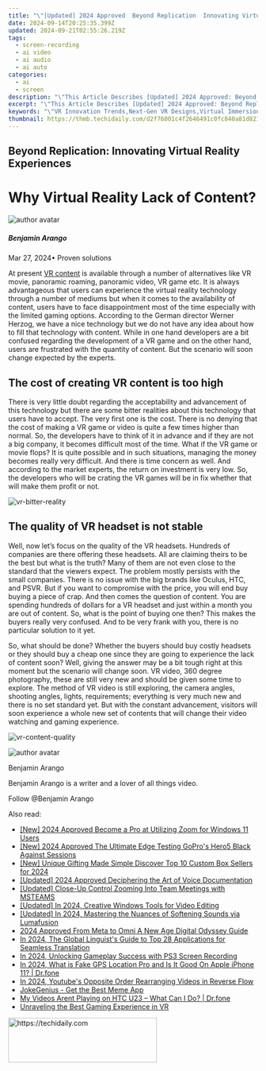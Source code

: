 ```yaml
---
title: "\"[Updated] 2024 Approved  Beyond Replication  Innovating Virtual Reality Experiences\""
date: 2024-09-14T20:25:35.399Z
updated: 2024-09-21T02:55:26.219Z
tags: 
  - screen-recording
  - ai video
  - ai audio
  - ai auto
categories: 
  - ai
  - screen
description: "\"This Article Describes [Updated] 2024 Approved: Beyond Replication: Innovating Virtual Reality Experiences\""
excerpt: "\"This Article Describes [Updated] 2024 Approved: Beyond Replication: Innovating Virtual Reality Experiences\""
keywords: "\"VR Innovation Trends,Next-Gen VR Designs,Virtual Immersion Tech,Creative VR Worlds,Advanced VR Systems,Unique VR Experiences,Beyond Basic VR Replication\""
thumbnail: https://thmb.techidaily.com/d2f76001c4f2646491c0fc840a81d8218602e492050e0d16896d960da5c49a16.png
---
```


## Beyond Replication: Innovating Virtual Reality Experiences

# Why Virtual Reality Lack of Content?

![author avatar](https://images.wondershare.com/filmora/article-images/benjamin-arango-author.jpg)

##### Benjamin Arango

 Mar 27, 2024• Proven solutions

 At present [VR content](https://tools.techidaily.com/wondershare/filmora/download/) is available through a number of alternatives like VR movie, panoramic roaming, panoramic video, VR game etc. It is always advantageous that users can experience the virtual reality technology through a number of mediums but when it comes to the availability of content, users have to face disappointment most of the time especially with the limited gaming options. According to the German director Werner Herzog, we have a nice technology but we do not have any idea about how to fill that technology with content. While in one hand developers are a bit confused regarding the development of a VR game and on the other hand, users are frustrated with the quantity of content. But the scenario will soon change expected by the experts.

## The cost of creating VR content is too high

 There is very little doubt regarding the acceptability and advancement of this technology but there are some bitter realities about this technology that users have to accept. The very first one is the cost. There is no denying that the cost of making a VR game or video is quite a few times higher than normal. So, the developers have to think of it in advance and if they are not a big company, it becomes difficult most of the time. What if the VR game or movie flops? It is quite possible and in such situations, managing the money becomes really very difficult. And there is time concern as well. And according to the market experts, the return on investment is very low. So, the developers who will be crating the VR games will be in fix whether that will make them profit or not.

![vr-bitter-reality](https://images.wondershare.com/filmora/resource/vr-bitter-reality.jpg)

## The quality of VR headset is not stable

 Well, now let’s focus on the quality of the VR headsets. Hundreds of companies are there offering these headsets. All are claiming theirs to be the best but what is the truth? Many of them are not even close to the standard that the viewers expect. The problem mostly persists with the small companies. There is no issue with the big brands like Oculus, HTC, and PSVR. But if you want to compromise with the price, you will end buy buying a piece of crap. And then comes the question of content. You are spending hundreds of dollars for a VR headset and just within a month you are out of content. So, what is the point of buying one then? This makes the buyers really very confused. And to be very frank with you, there is no particular solution to it yet.

 So, what should be done? Whether the buyers should buy costly headsets or they should buy a cheap one since they are going to experience the lack of content soon? Well, giving the answer may be a bit tough right at this moment but the scenario will change soon. VR video, 360 degree photography, these are still very new and should be given some time to explore. The method of VR video is still exploring, the camera angles, shooting angles, lights, requirements; everything is very much new and there is no set standard yet. But with the constant advancement, visitors will soon experience a whole new set of contents that will change their video watching and gaming experience.

![vr-content-quality](https://images.wondershare.com/filmora/resource/vr-content-quality.jpg)

![author avatar](https://images.wondershare.com/filmora/article-images/benjamin-arango-author.jpg)

Benjamin Arango

Benjamin Arango is a writer and a lover of all things video.

Follow @Benjamin Arango


<ins class="adsbygoogle"
     style="display:block"
     data-ad-format="autorelaxed"
     data-ad-client="ca-pub-7571918770474297"
     data-ad-slot="1223367746"></ins>



<ins class="adsbygoogle"
     style="display:block"
     data-ad-client="ca-pub-7571918770474297"
     data-ad-slot="8358498916"
     data-ad-format="auto"
     data-full-width-responsive="true"></ins>


<span class="atpl-alsoreadstyle">Also read:</span>
<div><ul>
<li><a href="https://article-helps.techidaily.com/new-2024-approved-become-a-pro-at-utilizing-zoom-for-windows-11-users/"><u>[New] 2024 Approved Become a Pro at Utilizing Zoom for Windows 11 Users</u></a></li>
<li><a href="https://article-helps.techidaily.com/new-2024-approved-the-ultimate-edge-testing-gopros-hero5-black-against-sessions/"><u>[New] 2024 Approved The Ultimate Edge Testing GoPro's Hero5 Black Against Sessions</u></a></li>
<li><a href="https://article-helps.techidaily.com/new-unique-gifting-made-simple-discover-top-10-custom-box-sellers-for-2024/"><u>[New] Unique Gifting Made Simple Discover Top 10 Custom Box Sellers for 2024</u></a></li>
<li><a href="https://article-helps.techidaily.com/updated-2024-approved-deciphering-the-art-of-voice-documentation/"><u>[Updated] 2024 Approved Deciphering the Art of Voice Documentation</u></a></li>
<li><a href="https://article-helps.techidaily.com/updated-close-up-control-zooming-into-team-meetings-with-msteams/"><u>[Updated] Close-Up Control Zooming Into Team Meetings with MSTEAMS</u></a></li>
<li><a href="https://article-helps.techidaily.com/updated-in-2024-creative-windows-tools-for-video-editing/"><u>[Updated] In 2024, Creative Windows Tools for Video Editing</u></a></li>
<li><a href="https://vp-tips.techidaily.com/updated-in-2024-mastering-the-nuances-of-softening-sounds-via-lumafusion/"><u>[Updated] In 2024, Mastering the Nuances of Softening Sounds via Lumafusion</u></a></li>
<li><a href="https://fox-blue.techidaily.com/2024-approved-from-meta-to-omni-a-new-age-digital-odyssey-guide/"><u>2024 Approved From Meta to Omni A New Age Digital Odyssey Guide</u></a></li>
<li><a href="https://article-helps.techidaily.com/in-2024-the-global-linguists-guide-to-top-28-applications-for-seamless-translation/"><u>In 2024, The Global Linguist's Guide to Top 28 Applications for Seamless Translation</u></a></li>
<li><a href="https://on-screen-recording.techidaily.com/in-2024-unlocking-gameplay-success-with-ps3-screen-recording/"><u>In 2024, Unlocking Gameplay Success with PS3 Screen Recording</u></a></li>
<li><a href="https://phone-solutions.techidaily.com/in-2024-what-is-fake-gps-location-pro-and-is-it-good-on-apple-iphone-11-drfone-by-drfone-virtual-ios/"><u>In 2024, What is Fake GPS Location Pro and Is It Good On Apple iPhone 11? | Dr.fone</u></a></li>
<li><a href="https://facebook-video-share.techidaily.com/in-2024-youtubes-opposite-order-rearranging-videos-in-reverse-flow/"><u>In 2024, Youtube's Opposite Order Rearranging Videos in Reverse Flow</u></a></li>
<li><a href="https://extra-resources.techidaily.com/jokegenius-get-the-best-meme-app/"><u>JokeGenius - Get the Best Meme App</u></a></li>
<li><a href="https://howto.techidaily.com/my-videos-arent-playing-on-htc-u23-what-can-i-do-drfone-by-drfone-fix-android-problems-fix-android-problems/"><u>My Videos Arent Playing on HTC U23 – What Can I Do? | Dr.fone</u></a></li>
<li><a href="https://fox-blue.techidaily.com/unraveling-the-best-gaming-experience-in-vr/"><u>Unraveling the Best Gaming Experience in VR</u></a></li>
</ul></div>

<!-- affiliate ads begin -->
<a href="https://aligracehair.sjv.io/c/5597632/2006941/19272" target="_top" id="2006941">
  <img src="//a.impactradius-go.com/display-ad/19272-2006941" border="0" alt="https://techidaily.com" width="300" height="90"/>
</a>
<img height="0" width="0" src="https://aligracehair.sjv.io/i/5597632/2006941/19272" style="position:absolute;visibility:hidden;" border="0" />
<!-- affiliate ads end -->

